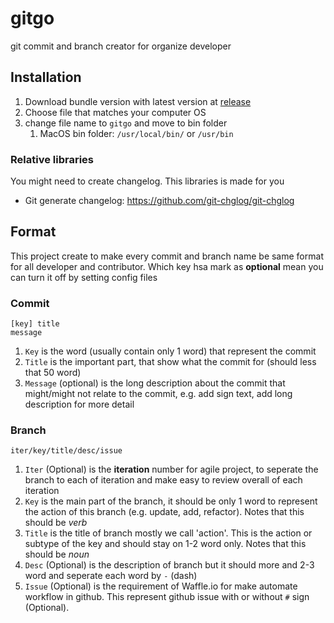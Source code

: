 # gitgo

git commit and branch creator for organize developer

## Installation

1. Download bundle version with latest version at [release](https://github.com/kamontat/gitgo/releases/latest)
2. Choose file that matches your computer OS
3. change file name to `gitgo` and move to bin folder
    1. MacOS bin folder: `/usr/local/bin/` or `/usr/bin`

### Relative libraries

You might need to create changelog. This libraries is made for you

- Git generate changelog: https://github.com/git-chglog/git-chglog

## Format

This project create to make every commit and branch name be same format for all developer and contributor. Which key hsa mark as **optional** mean you can turn it off by setting config files

### Commit

```text
[key] title
message
```

1. `Key` is the word (usually contain only 1 word) that represent the commit
2. `Title` is the important part, that show what the commit for (should less that 50 word)
3. `Message` (optional) is the long description about the commit that might/might not relate to the commit, e.g. add sign text, add long description for more detail

### Branch

```text
iter/key/title/desc/issue
```

1. `Iter` (Optional) is the **iteration** number for agile project, to seperate the branch to each of iteration and make easy to review overall of each iteration
2. `Key` is the main part of the branch, it should be only 1 word to represent the action of this branch (e.g. update, add, refactor). Notes that this should be *verb*
3. `Title` is the title of branch mostly we call 'action'. This is the action or subtype of the key and should stay on 1-2 word only. Notes that this should be *noun*
4. `Desc` (Optional) is the description of branch but it should more and 2-3 word and seperate each word by `-` (dash)
5. `Issue` (Optional) is the requirement of Waffle.io for make automate workflow in github. This represent github issue with or without `#` sign (Optional).
